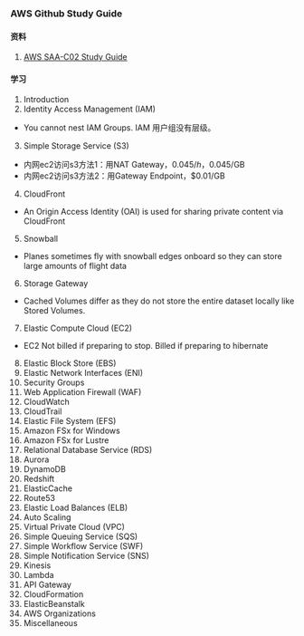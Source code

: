 ### AWS Github Study Guide

#### 资料
1. [AWS SAA-C02 Study Guide](https://github.com/keenanromain/AWS-SAA-C02-Study-Guide)

#### 学习
1. Introduction
2. Identity Access Management (IAM)
  * You cannot nest IAM Groups. IAM 用户组没有层级。
3. Simple Storage Service (S3)
  * 内网ec2访问s3方法1：用NAT Gateway，$0.045/h，$0.045/GB
  * 内网ec2访问s3方法2：用Gateway Endpoint，$0.01/GB
4. CloudFront
  * An Origin Access Identity (OAI) is used for sharing private content via CloudFront
5. Snowball
  * Planes sometimes fly with snowball edges onboard so they can store large amounts of flight data
6. Storage Gateway
  * Cached Volumes differ as they do not store the entire dataset locally like Stored Volumes.
7. Elastic Compute Cloud (EC2)
  * EC2 Not billed if preparing to stop. Billed if preparing to hibernate
8. Elastic Block Store (EBS)
9. Elastic Network Interfaces (ENI)
10. Security Groups
11. Web Application Firewall (WAF)
12. CloudWatch
13. CloudTrail
14. Elastic File System (EFS)
15. Amazon FSx for Windows
16. Amazon FSx for Lustre
17. Relational Database Service (RDS)
18. Aurora
19. DynamoDB
20. Redshift
21. ElasticCache
22. Route53
23. Elastic Load Balances (ELB)
24. Auto Scaling
25. Virtual Private Cloud (VPC)
26. Simple Queuing Service (SQS)
27. Simple Workflow Service (SWF)
28. Simple Notification Service (SNS)
29. Kinesis
30. Lambda
31. API Gateway
32. CloudFormation
33. ElasticBeanstalk
34. AWS Organizations
35. Miscellaneous
